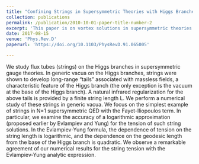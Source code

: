```yaml
---
title: "Confining Strings in Supersymmetric Theories with Higgs Branches"
collection: publications
permalink: /publication/2010-10-01-paper-title-number-2
excerpt: 'This paper is on vortex solutions in supersymmetric theories with Higgs branches.'
date: 2017-08-15
venue: 'Phys.Rev.D'
paperurl: 'https://doi.org/10.1103/PhysRevD.91.065005'

---
```

We study flux tubes (strings) on the Higgs branches in supersymmetric gauge theories. In generic vacua on the Higgs branches, strings were shown to develop long-range “tails” associated with massless fields, a characteristic feature of the Higgs branch (the only exception is the vacuum at the base of the Higgs branch). A natural infrared regularization for the above tails is provided by a finite string length L. We perform a numerical study of these strings in generic vacua. We focus on the simplest example of strings in N=1 supersymmetric QED with the Fayet-Iliopoulos term. In particular, we examine the accuracy of a logarithmic approximation (proposed earlier by Evlampiev and Yung) for the tension of such string solutions. In the Evlampiev-Yung formula, the dependence of tension on the string length is logarithmic, and the dependence on the geodesic length from the base of the Higgs branch is quadratic. We observe a remarkable agreement of our numerical results for the string tension with the Evlampiev-Yung analytic expression.





